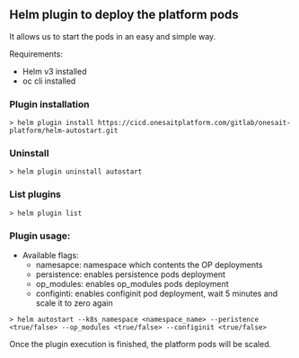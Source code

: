 ## Helm plugin to deploy the platform pods

It allows us to start the pods in an easy and simple way.

Requirements:

- Helm v3 installed
- oc cli installed

### Plugin installation

```
> helm plugin install https://cicd.onesaitplatform.com/gitlab/onesait-platform/helm-autostart.git
```

### Uninstall

```
> helm plugin uninstall autostart
```

### List plugins

```
> helm plugin list
```

### Plugin usage:

- Available flags:
  - namesapce: namespace which contents the OP deployments
  - persistence: enables persistence pods deployment
  - op_modules: enables op_modules pods deployment
  - configinti: enables configinit pod deployment, wait 5 minutes and scale it to zero again

```
> helm autostart --k8s_namespace <namespace_name> --peristence <true/false> --op_modules <true/false> --configinit <true/false>
```

Once the plugin execution is finished, the platform pods will be scaled.

